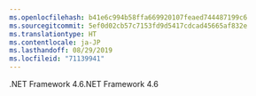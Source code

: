 ```yaml
---
ms.openlocfilehash: b41e6c994b58ffa669920107feaed744487199c6
ms.sourcegitcommit: 5ef0d02cb57c7153fd9d5417cdcad45665af832e
ms.translationtype: HT
ms.contentlocale: ja-JP
ms.lasthandoff: 08/29/2019
ms.locfileid: "71139941"
---
```

<span data-ttu-id="9c1d7-101">.NET Framework 4.6</span><span class="sxs-lookup"><span data-stu-id="9c1d7-101">.NET Framework 4.6</span></span>